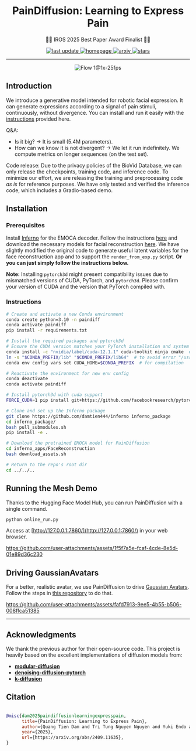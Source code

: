 <div align="center">

# PainDiffusion: Learning to Express Pain
<p>
🦾🔥 IROS 2025 Best Paper Award Finalist 🦾🔥
</p>
<!-- Badges -->
<p>
  <a href="">
    <img src="https://img.shields.io/github/last-commit/ais-lab/paindiffusion" alt="last update" />
  </a>
  <a href="https://damtien444.github.io/paindf/">
    <img src="https://img.shields.io/badge/Project%20Website-blue?logo=github&labelColor=black&link=https%3A%2F%damtien444.github.io%2Fpaindf" alt="homepage" />
  </a>
  <a href="https://arxiv.org/pdf/2409.11635">
    <img src="https://img.shields.io/badge/arXiv-2409.11635-B31B1B" alt="arxiv" />
  </a>
  <a href="https://github.com/ais-lab/paindiffusion/stargazers">
    <img src="https://img.shields.io/github/stars/ais-lab/paindiffusion" alt="stars" />
  </a>
</p>


</div>

---

<div align="center">
   
![Flow 1@1x-25fps](https://github.com/user-attachments/assets/41bf9e82-d544-4ee2-b9e5-bfcf2f7abbe8)

</div>

## Introduction

We introduce a generative model intended for robotic facial expression. It can generate expressions according to a signal of pain stimuli, continuously, without divergence. You can install and run it easily with the [instructions](###instructions) provided here.

Q&A:

- Is it big? -> It is small (5.4M parameters).
- How can we know it is not divergent? -> We let it run indefinitely. We compute metrics on longer sequences (on the test set).

Code release: Due to the privacy policies of the BioVid Database, we can only release the checkpoints, training code, and inference code. To minimize our effort, we are releasing the training and preprocessing code *as is* for reference purposes. We have only tested and verified the inference code, which includes a Gradio-based demo.

## Installation

### Prerequisites
Install [Inferno](https://github.com/radekd91/inferno) for the EMOCA decoder. Follow the instructions [here](https://github.com/damtien444/inferno?tab=readme-ov-file#installation) and download the necessary models for facial reconstruction [here](https://github.com/damtien444/inferno?tab=readme-ov-file#installation). We have slightly modified the original code to generate useful latent variables for the face reconstruction app and to support the `render_from_exp.py` script. **Or you can just simply follow the instructions below.**

**Note:**  Installing `pytorch3d` might present compatibility issues due to mismatched versions of CUDA, PyTorch, and `pytorch3d`. Please confirm your version of CUDA and the version that PyTorch compiled with.

### Instructions

```bash
# Create and activate a new Conda environment
conda create python=3.10 -n paindiff 
conda activate paindiff
pip install -r requirements.txt

# Install the required packages and pytorch3d
# Ensure the CUDA version matches your PyTorch installation and system configuration: https://pytorch.org/get-started/locally/
conda install -c "nvidia/label/cuda-12.1.1" cuda-toolkit ninja cmake  # use the right CUDA version that you saw when run the requirement installation
ln -s "$CONDA_PREFIX/lib" "$CONDA_PREFIX/lib64"  # to avoid error "/usr/bin/ld: cannot find -lcudart"
conda env config vars set CUDA_HOME=$CONDA_PREFIX  # for compilation

# Reactivate the environment for new env config
conda deactivate
conda activate paindiff

# Install pytorch3d with cuda support
FORCE_CUDA=1 pip install git+https://github.com/facebookresearch/pytorch3d.git@stable

# Clone and set up the Inferno package
git clone https://github.com/damtien444/inferno inferno_package
cd inferno_package/
bash pull_submodules.sh
pip install -e .

# Download the pretrained EMOCA model for PainDiffusion
cd inferno_apps/FaceReconstruction
bash download_assets.sh

# Return to the repo's root dir
cd ../../..
```


## Running the Mesh Demo

Thanks to the Hugging Face Model Hub, you can run PainDiffusion with a single command.

```bash
python online_run.py
```
Access at [http://127.0.0.1:7860/](http://127.0.0.1:7860/) in your web browser.

https://github.com/user-attachments/assets/1f5f7a5e-fcaf-4cde-8e5d-01e89d36c230

## Driving GaussianAvatars

For a better, realistic avatar, we use PainDiffusion to drive [Gaussian Avatars](https://github.com/ShenhanQian/GaussianAvatars/tree/669ee0e428e6dbfa552c63d75df53234c42cfbbd). Follow the steps in [this repository](https://github.com/ais-lab/gaussiansp-paindiffusion) to do that.

https://github.com/user-attachments/assets/fafd7913-9ee5-4b55-b506-008ffca51385

---

## Acknowledgments

We thank the previous author for their open-source code. This project is heavily based on the excellent implementations of diffusion models from:  
- [**modular-diffusion**](https://github.com/myscience/modular-diffusion)  
- [**denoising-diffusion-pytorch**](https://github.com/lucidrains/denoising-diffusion-pytorch)  
- [**k-diffusion**](https://github.com/crowsonkb/k-diffusion)  


## Citation

```bibtex

@misc{dam2025paindiffusionlearningexpresspain,
      title={PainDiffusion: Learning to Express Pain}, 
      author={Quang Tien Dam and Tri Tung Nguyen Nguyen and Yuki Endo and Dinh Tuan Tran and Joo-Ho Lee},
      year={2025},
      url={https://arxiv.org/abs/2409.11635}, 
}

```
